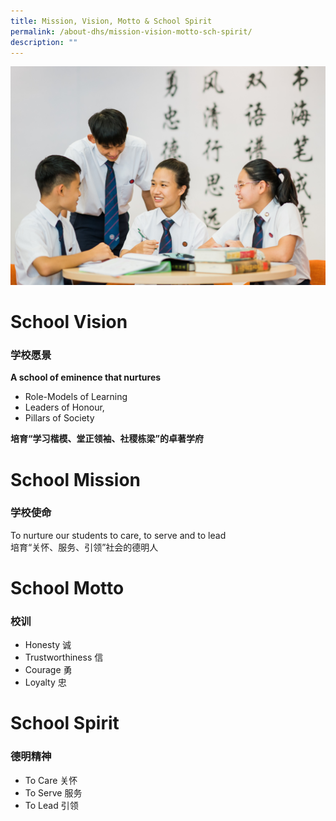 ```yaml
---
title: Mission, Vision, Motto & School Spirit
permalink: /about-dhs/mission-vision-motto-sch-spirit/
description: ""
---
```

![students mission vision motto](/images/Homepage/students.jpg)

# **School Vision**
### 学校愿景

**A school of eminence that nurtures**

*   Role-Models of Learning
*   Leaders of Honour,
*   Pillars of Society

**培育“学习楷模、堂正领袖、社稷栋梁”的卓著学府**

# **School Mission**
### 学校使命

To nurture our students to care, to serve and to lead  
培育“关怀、服务、引领”社会的德明人

# **School Motto**
### 校训

*   Honesty 诚
*   Trustworthiness 信
*   Courage 勇
*   Loyalty 忠

# **School Spirit**
### 德明精神

*   To Care 关怀
*   To Serve 服务
*   To Lead 引领